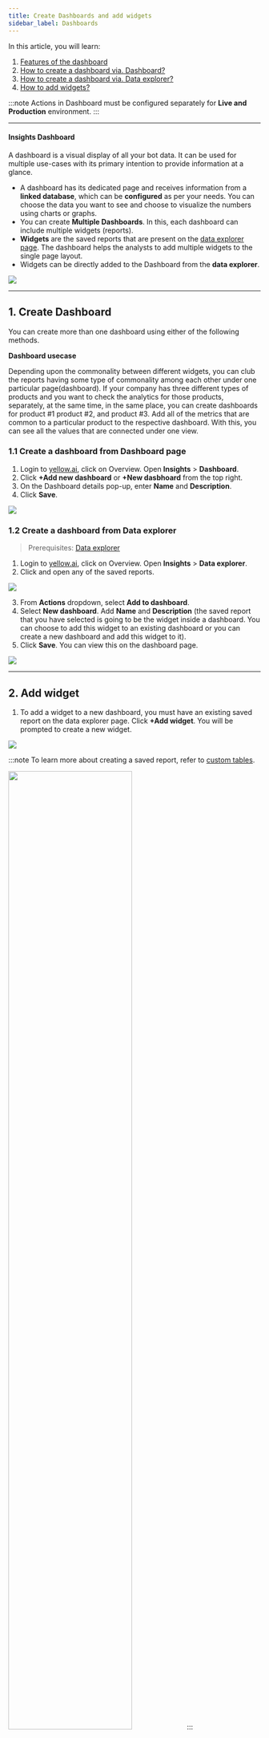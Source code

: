 ```yaml
---
title: Create Dashboards and add widgets 
sidebar_label: Dashboards
---
```


In this article, you will learn: 
1. [Features of the dashboard](#features )
2. [How to create a dashboard via. Dashboard?](#1)
3. [How to create a dashboard via. Data explorer?](#2)
4. [How to add widgets?](#3)



:::note
Actions in Dashboard must be configured separately for **Live and Production** environment.
:::

---- 

#### <a name="features"></a> Insights Dashboard 

A dashboard is a visual display of all your bot data. It can be used for multiple use-cases with its primary intention to provide information at a glance. 
- A dashboard has its dedicated page and receives information from a **linked database**, which can be **configured** as per your needs. You can choose the data you want to see and choose to visualize the numbers using charts or graphs.
- You can create **Multiple Dashboards**. In this, each dashboard can include multiple widgets (reports).  
- **Widgets** are the saved reports that are present on the [data explorer page](https://docs.yellow.ai/docs/platform_concepts/growth/data-explorer#45-save-query). The dashboard helps the analysts to add multiple widgets to the single page layout. 
- Widgets can be directly added to the Dashboard from the **data explorer**.


![](https://i.imgur.com/LJz5RoC.png)


----

## 1. Create Dashboard 

You can create more than one dashboard using either of the following methods.  

**Dashboard usecase** 

Depending upon the commonality between different widgets, you can club the reports having some type of commonality among each other under one particular page(dashboard).
If your company has three different types of products and you want to check the analytics for those products, separately, at the same time, in the same place, you can create dashboards for product #1 product #2, and product #3. Add all of the metrics that are common to a particular product to the respective dashboard. With this, you can see all the values that are connected under one view.


### <a name="1"></a>  1.1 Create a dashboard from Dashboard page 

1. Login to [yellow.ai](https://cloud.yellow.ai/bot/Bot_ID/overview), click on Overview. Open **Insights** > **Dashboard**.
2. Click **+Add new dashboard** or **+New dasbhoard** from the top right. 
3. On the Dashboard details pop-up, enter **Name** and **Description**. 
4. Click **Save**. 


![](https://i.imgur.com/LRDZwpM.png)


### <a name="2"></a>  1.2 Create a dashboard from Data explorer 

> Prerequisites: [Data explorer](https://docs.yellow.ai/docs/platform_concepts/growth/data-explorer#52-add-report-to-dashboard)

1. Login to [yellow.ai](https://cloud.yellow.ai/bot/Bot_ID/overview), click on Overview. Open **Insights** > **Data explorer**. 
2. Click and open any of the saved reports. 

![](https://i.imgur.com/Sy9bmBJ.png)

3. From **Actions** dropdown, select **Add to dashboard**.
4. Select **New dashboard**. Add **Name** and **Description** (the saved report that you have selected is going to be the widget inside a dashboard. You can choose to add this widget to an existing dashboard or you can create a new dashboard and add this widget to it).
5. Click **Save**. You can view this on the dashboard page. 

![](https://i.imgur.com/o3ila14.png)

------

## <a name="3"></a> 2. Add widget

1. To add a widget to a new dashboard, you must have an existing saved report on the data explorer page. Click **+Add widget**. You will be prompted to create a new widget.  

![](https://i.imgur.com/22q7kUO.png)

:::note
To learn more about creating a saved report, refer to [custom tables](https://docs.yellow.ai/docs/platform_concepts/growth/data-explorer#3-create-custom-tables).    

<img  src="https://i.imgur.com/MFgmkwk.png"  width="70%"/>
:::

2. To add a widget to a dashboard with existing widgets, click **+Add widget** on the top right. Select from the existing widgets (reports). 
    - Multiple reports can be selected at once. You can also click **+Create new widget** to create new widgets. 

![](https://i.imgur.com/ZXJkgqk.png)

3. Click **Add**. 

---

Other dashboard features are listed below: 

**Date filter**

- Irrespective of the filters added to the saved reports(widgets) you can add a data filter to your dashboard from the top left.  


<img  src="https://i.imgur.com/XHr9FpN.png"  width="50%"/>



**Delete dashboard** 

- To delete this particular dashboard, click **Actions** on the top right and select **Delete dashboard**. 

<img  src="https://i.imgur.com/4BBP5oJ.png"  width="50%"/>

**Edit dashboard**

- By clicking **Edit dashboard** on the top right, you can: 
    - Change the dashboard **Name** and **Description**.
    - Add more widgets to the dashboard. 
    - Delete the existing widgets from dashboard.
    - Drag and drop the existing widgets to place is as per your needs. 
    - Click **Save**. 

![](https://i.imgur.com/8tNItnb.png)
